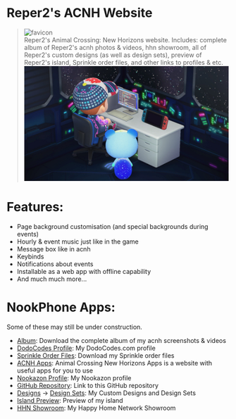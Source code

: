 # Reper2's ACNH Website

> ![favicon](./favicon.ico)  
> Reper2's Animal Crossing: New Horizons website. Includes: complete album of Reper2's acnh photos & videos, hhn showroom, all of Reper2's custom designs (as well as design sets), preview of Reper2's island, Sprinkle order files, and other links to profiles & etc.
> ![large_image](./meta.png)

# Features:
- Page background customisation (and special backgrounds during events)
- Hourly & event music just like in the game
- Message box like in acnh
- Keybinds
- Notifications about events
- Installable as a web app with offline capability
- And much much more...

# NookPhone Apps:
Some of these may still be under construction.
- [Album](https://reper2.github.io/acnh/#album): Download the complete album of my acnh screenshots & videos
- [DodoCodes Profile](https://reper2.github.io/acnh/#dodocodes): My DodoCodes.com profile
- [Sprinkle Order Files](https://reper2.github/acnh/sprinkle/): Download my Sprinkle order files
- [ACNH Apps](https://reper2.github/acnh-apps/): Animal Crossing New Horizons Apps is a website with useful apps for you to use
- [Nookazon Profile](https://reper2.github.io/acnh/#nookazon): My Nookazon profile
- [GitHub Repository](): Link to this GitHub repository
- [Designs](https://reper2.github.io/acnh/#designs) -> [Design Sets](https://reper2.github.io/acnh/designs/sets/): My Custom Designs and Design Sets
- [Island Preview](https://reper2.github.io/acnh/#isprev): Preview of my island
- [HHN Showroom](https://reper2.github.io/acnh/#showroom): My Happy Home Network Showroom
